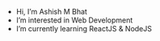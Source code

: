 - Hi, I’m  Ashish M Bhat
- I’m interested in Web Development
- I’m currently learning ReactJS & NodeJS
